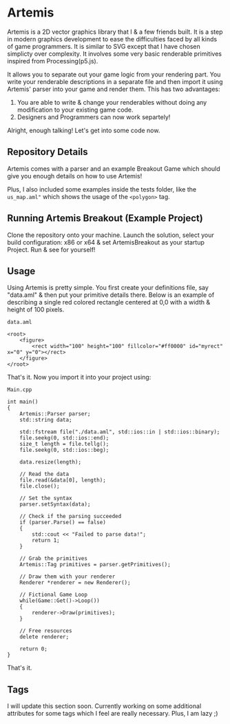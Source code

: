 # Artemis
Artemis is a 2D vector graphics library that I & a few friends built. It is a step in modern graphics development to ease the difficulties faced by all kinds of game programmers. It is similar to SVG except that I have chosen simplicty over complexity. It involves some very basic renderable primitives inspired from Processing(p5.js). 

It allows you to separate out your game logic from your rendering part. You write your renderable descriptions in a separate file and then import it using Artemis' parser into your game and render them. This has two advantages:
1. You are able to write & change your renderables without doing any modification to your existing game code.
2. Designers and Programmers can now work separtely!

Alright, enough talking! Let's get into some code now.

## Repository Details
Artemis comes with a parser and an example Breakout Game which should give you enough details on how to use Artemis! 

Plus, I also included some examples inside the tests folder, like the ```us_map.aml"``` which shows the usage of the ```<polygon>``` tag.

## Running Artemis Breakout (Example Project)
Clone the repository onto your machine.
Launch the solution, select your build configuration: x86 or x64 & set ArtemisBreakout as your startup Project.
Run & see for yourself!

## Usage

Using Artemis is pretty simple. You first create your definitions file, say "data.aml" & then put your primitive details there. Below is an example of describing a single red colored rectangle centered at 0,0 with a width & height of 100 pixels.

```data.aml```
```
<root>
	<figure>
		<rect width="100" height="100" fillcolor="#ff0000" id="myrect" x="0" y="0"></rect>
	</figure>
</root>
```

That's it. Now you import it into your project using:

```Main.cpp```
```
int main()
{
	Artemis::Parser parser;
	std::string data;

	std::fstream file("./data.aml", std::ios::in | std::ios::binary);
	file.seekg(0, std::ios::end);
	size_t length = file.tellg();
	file.seekg(0, std::ios::beg);

	data.resize(length);

	// Read the data
	file.read(&data[0], length);
	file.close();

	// Set the syntax
	parser.setSyntax(data);

	// Check if the parsing succeeded
	if (parser.Parse() == false)
	{
		std::cout << "Failed to parse data!";
		return 1;
	}

	// Grab the primitives
	Artemis::Tag primitives = parser.getPrimitives();

	// Draw them with your renderer
	Renderer *renderer = new Renderer();

	// Fictional Game Loop
	while(Game::Get()->Loop())
	{
		renderer->Draw(primitives);
	}

	// Free resources
	delete renderer;

	return 0;
}
```

That's it. 

## Tags
I will update this section soon. Currently working on some additional attributes for some tags which I feel are really necessary. Plus, I am lazy ;)